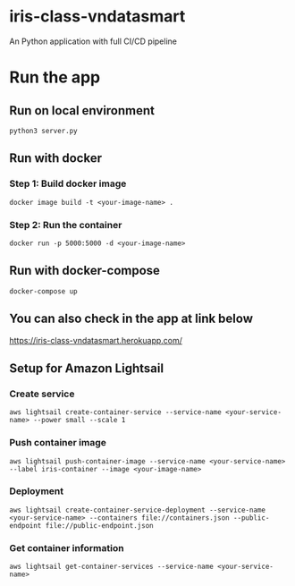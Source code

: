 # iris-class-vndatasmart

<p>An Python application with full CI/CD pipeline</p>

# Run the app

## Run on local environment
```
python3 server.py
```
## Run with docker

### Step 1: Build docker image
```
docker image build -t <your-image-name> .
```
### Step 2: Run the container
```
docker run -p 5000:5000 -d <your-image-name>
```

## Run with docker-compose
```
docker-compose up
```

## You can also check in the app at link below
https://iris-class-vndatasmart.herokuapp.com/

## Setup for Amazon Lightsail

### Create service
```
aws lightsail create-container-service --service-name <your-service-name> --power small --scale 1
```

### Push container image
```
aws lightsail push-container-image --service-name <your-service-name> --label iris-container --image <your-image-name>
```

### Deployment
```
aws lightsail create-container-service-deployment --service-name <your-service-name> --containers file://containers.json --public-endpoint file://public-endpoint.json
```

### Get container information

```
aws lightsail get-container-services --service-name <your-service-name>
```